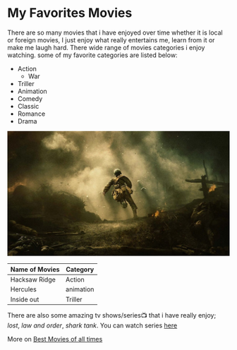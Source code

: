 # My Favorites Movies
There are so many movies that i have enjoyed over time whether it is local or foreign movies, I just enjoy what really entertains me, learn from it or make me laugh hard. 
There wide range of movies categories i enjoy watching.
some of my favorite categories are listed below: 

* Action 
    * War
* Triller
* Animation
* Comedy
* Classic
* Romance
* Drama

![Hacksaw Ridge](hacksaw1.jpg)

Name of Movies | Category
------------ | -------------
Hacksaw Ridge | Action
Hercules| animation
Inside out| Triller

There are also some amazing tv shows/series:tv: that i have really enjoy; *lost*, *law and order*, *shark tank*. You can watch series [here](https://watch-series.co/)


More on [Best Movies of all times](https://www.rottentomatoes.com/top/)
